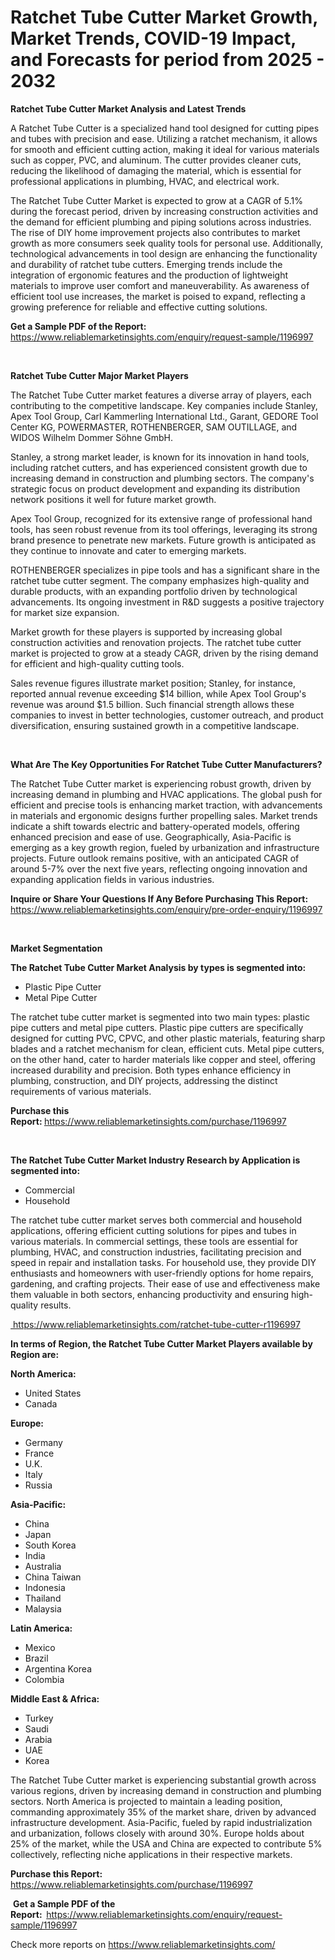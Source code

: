 <p><h1>Ratchet Tube Cutter Market Growth, Market Trends, COVID-19 Impact, and Forecasts for period from 2025 - 2032</h1></p><p><strong>Ratchet Tube Cutter Market Analysis and Latest Trends</strong></p>
<p><p>A Ratchet Tube Cutter is a specialized hand tool designed for cutting pipes and tubes with precision and ease. Utilizing a ratchet mechanism, it allows for smooth and efficient cutting action, making it ideal for various materials such as copper, PVC, and aluminum. The cutter provides cleaner cuts, reducing the likelihood of damaging the material, which is essential for professional applications in plumbing, HVAC, and electrical work.</p><p>The Ratchet Tube Cutter Market is expected to grow at a CAGR of 5.1% during the forecast period, driven by increasing construction activities and the demand for efficient plumbing and piping solutions across industries. The rise of DIY home improvement projects also contributes to market growth as more consumers seek quality tools for personal use. Additionally, technological advancements in tool design are enhancing the functionality and durability of ratchet tube cutters. Emerging trends include the integration of ergonomic features and the production of lightweight materials to improve user comfort and maneuverability. As awareness of efficient tool use increases, the market is poised to expand, reflecting a growing preference for reliable and effective cutting solutions.</p></p>
<p><strong>Get a Sample PDF of the Report:&nbsp;</strong> <a href="https://www.reliablemarketinsights.com/enquiry/request-sample/1196997?utm_campaign=2669&utm_medium=2&utm_source=Github&utm_content=ia&utm_term=10042025&utm_id=ratchet-tube-cutter">https://www.reliablemarketinsights.com/enquiry/request-sample/1196997</a></p>
<p>&nbsp;</p>
<p><strong>Ratchet Tube Cutter Major Market Players</strong></p>
<p><p>The Ratchet Tube Cutter market features a diverse array of players, each contributing to the competitive landscape. Key companies include Stanley, Apex Tool Group, Carl Kammerling International Ltd., Garant, GEDORE Tool Center KG, POWERMASTER, ROTHENBERGER, SAM OUTILLAGE, and WIDOS Wilhelm Dommer Söhne GmbH. </p><p>Stanley, a strong market leader, is known for its innovation in hand tools, including ratchet cutters, and has experienced consistent growth due to increasing demand in construction and plumbing sectors. The company's strategic focus on product development and expanding its distribution network positions it well for future market growth.</p><p>Apex Tool Group, recognized for its extensive range of professional hand tools, has seen robust revenue from its tool offerings, leveraging its strong brand presence to penetrate new markets. Future growth is anticipated as they continue to innovate and cater to emerging markets.</p><p>ROTHENBERGER specializes in pipe tools and has a significant share in the ratchet tube cutter segment. The company emphasizes high-quality and durable products, with an expanding portfolio driven by technological advancements. Its ongoing investment in R&D suggests a positive trajectory for market size expansion.</p><p>Market growth for these players is supported by increasing global construction activities and renovation projects. The ratchet tube cutter market is projected to grow at a steady CAGR, driven by the rising demand for efficient and high-quality cutting tools.</p><p>Sales revenue figures illustrate market position; Stanley, for instance, reported annual revenue exceeding $14 billion, while Apex Tool Group's revenue was around $1.5 billion. Such financial strength allows these companies to invest in better technologies, customer outreach, and product diversification, ensuring sustained growth in a competitive landscape.</p></p>
<p>&nbsp;</p>
<p><strong>What Are The Key Opportunities For Ratchet Tube Cutter Manufacturers?</strong></p>
<p><p>The Ratchet Tube Cutter market is experiencing robust growth, driven by increasing demand in plumbing and HVAC applications. The global push for efficient and precise tools is enhancing market traction, with advancements in materials and ergonomic designs further propelling sales. Market trends indicate a shift towards electric and battery-operated models, offering enhanced precision and ease of use. Geographically, Asia-Pacific is emerging as a key growth region, fueled by urbanization and infrastructure projects. Future outlook remains positive, with an anticipated CAGR of around 5-7% over the next five years, reflecting ongoing innovation and expanding application fields in various industries.</p></p>
<p><strong>Inquire or Share Your Questions If Any Before Purchasing This Report:</strong> <a href="https://www.reliablemarketinsights.com/enquiry/pre-order-enquiry/1196997?utm_campaign=2669&utm_medium=2&utm_source=Github&utm_content=ia&utm_term=10042025&utm_id=ratchet-tube-cutter">https://www.reliablemarketinsights.com/enquiry/pre-order-enquiry/1196997</a></p>
<p>&nbsp;</p>
<p><strong>Market Segmentation</strong></p>
<p><strong>The Ratchet Tube Cutter Market Analysis by types is segmented into:</strong></p>
<p><ul><li>Plastic Pipe Cutter</li><li>Metal Pipe Cutter</li></ul></p>
<p><p>The ratchet tube cutter market is segmented into two main types: plastic pipe cutters and metal pipe cutters. Plastic pipe cutters are specifically designed for cutting PVC, CPVC, and other plastic materials, featuring sharp blades and a ratchet mechanism for clean, efficient cuts. Metal pipe cutters, on the other hand, cater to harder materials like copper and steel, offering increased durability and precision. Both types enhance efficiency in plumbing, construction, and DIY projects, addressing the distinct requirements of various materials.</p></p>
<p><strong>Purchase this Report:&nbsp;</strong><a href="https://www.reliablemarketinsights.com/purchase/1196997?utm_campaign=2669&utm_medium=2&utm_source=Github&utm_content=ia&utm_term=10042025&utm_id=ratchet-tube-cutter">https://www.reliablemarketinsights.com/purchase/1196997</a></p>
<p>&nbsp;</p>
<p><strong>The Ratchet Tube Cutter Market Industry Research by Application is segmented into:</strong></p>
<p><ul><li>Commercial</li><li>Household</li></ul></p>
<p><p>The ratchet tube cutter market serves both commercial and household applications, offering efficient cutting solutions for pipes and tubes in various materials. In commercial settings, these tools are essential for plumbing, HVAC, and construction industries, facilitating precision and speed in repair and installation tasks. For household use, they provide DIY enthusiasts and homeowners with user-friendly options for home repairs, gardening, and crafting projects. Their ease of use and effectiveness make them valuable in both sectors, enhancing productivity and ensuring high-quality results.</p></p>
<p><a href="https://www.reliablemarketinsights.com/ratchet-tube-cutter-r1196997?utm_campaign=2669&utm_medium=2&utm_source=Github&utm_content=ia&utm_term=10042025&utm_id=ratchet-tube-cutter">&nbsp;https://www.reliablemarketinsights.com/ratchet-tube-cutter-r1196997</a></p>
<p><strong>In terms of Region, the Ratchet Tube Cutter Market Players available by Region are:</strong></p>
<p>
    <p> <strong> North America: </strong>
        <ul>
            <li>United States</li>
            <li>Canada</li>
        </ul>
        </p> 
    <p> <strong> Europe: </strong>
        <ul>
            <li>Germany</li>
            <li>France</li>
            <li>U.K.</li>
            <li>Italy</li>
            <li>Russia</li>
        </ul>
        </p> 
    <p> <strong> Asia-Pacific: </strong>
        <ul>
            <li>China</li>
            <li>Japan</li>
            <li>South Korea</li>
            <li>India</li>
            <li>Australia</li>
            <li>China Taiwan</li>
            <li>Indonesia</li>
            <li>Thailand</li>
            <li>Malaysia</li>
        </ul>
        </p> 
    <p> <strong> Latin America: </strong>
        <ul>
            <li>Mexico</li>
            <li>Brazil</li>
            <li>Argentina Korea</li>
            <li>Colombia</li>
        </ul>
        </p> 
    <p> <strong> Middle East & Africa: </strong>
        <ul>
            <li>Turkey</li>
            <li>Saudi</li>
            <li>Arabia</li>
            <li>UAE</li>
            <li>Korea</li>
        </ul>
    </p>
    </p>
<p><p>The Ratchet Tube Cutter market is experiencing substantial growth across various regions, driven by increasing demand in construction and plumbing sectors. North America is projected to maintain a leading position, commanding approximately 35% of the market share, driven by advanced infrastructure development. Asia-Pacific, fueled by rapid industrialization and urbanization, follows closely with around 30%. Europe holds about 25% of the market, while the USA and China are expected to contribute 5% collectively, reflecting niche applications in their respective markets.</p></p>
<p><strong>Purchase this Report: </strong><a href="https://www.reliablemarketinsights.com/purchase/1196997?utm_campaign=2669&utm_medium=2&utm_source=Github&utm_content=ia&utm_term=10042025&utm_id=ratchet-tube-cutter">https://www.reliablemarketinsights.com/purchase/1196997</a></p>
<p>&nbsp;<strong>Get a Sample PDF of the Report:&nbsp;&nbsp;</strong><a href="https://www.reliablemarketinsights.com/enquiry/request-sample/1196997?utm_campaign=2669&utm_medium=2&utm_source=Github&utm_content=ia&utm_term=10042025&utm_id=ratchet-tube-cutter">https://www.reliablemarketinsights.com/enquiry/request-sample/1196997</a></p>
<p><strong></strong></p>
<p>Check more reports on <a href="https://www.reliablemarketinsights.com/?utm_campaign=2669&utm_medium=2&utm_source=Github&utm_content=ia&utm_term=10042025&utm_id=ratchet-tube-cutter">https://www.reliablemarketinsights.com/</a></p>